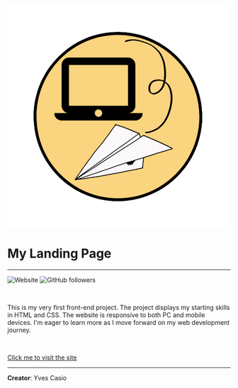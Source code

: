 ![alternative text](./img/header-logo.png "Logo image")

# My Landing Page

---

![Website](https://img.shields.io/website?down_color=red&down_message=offline&up_color=green&up_message=online&url=https%3A%2F%2Fyvesaur.github.io%2Fmy-landing-page%2F)
![GitHub followers](https://img.shields.io/github/followers/yvesaur?style=social)

<br>

This is my very first front-end project. The project displays my starting skills in HTML and CSS. The website is responsive to both PC and mobile devices. I'm eager to learn more as I move forward on my web development journey.

<br>

[Click me to visit the site](https://yvesaur.github.io/my-landing-page/)

---

**Creator**: Yves Casio
